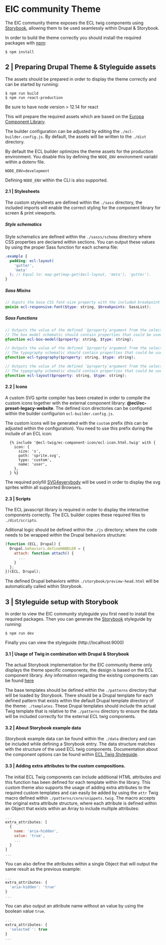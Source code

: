 # EIC community Theme

The EIC community theme exposes the ECL twig components using [Storybook](https://storybook.js.org/), allowing them to be used seamlessly within Drupal & Storybook.

In order to build the theme correctly you should install the required packages with [npm](https://npmjs.com):

```shell
$ npm install
```

## 2 | Preparing Drupal Theme & Styleguide assets

The assets should be prepared in order to display the theme correctly and can be started by running:

```shell
$ npm run build
$ npm run react-production
```

Be sure to have node version > 12.14 for react

This will prepare the required assets which are based on the [Europa Component Library](https://ec.europa.eu/component-library/).

The builder configuration can be adjusted by editing the `./ecl-builder.config.js`. By default, the assets will be written to the `./dist` directory.

By default the ECL builder optimizes the theme assets for the production environment. You disable this by defining the `NODE_ENV` environment variabl within a dotenv file.

```env
NODE_ENV=development
```

Defining `NODE_ENV` within the CLI is also supported.

#### 2.1 | Stylesheets

The custom stylesheets are defined within the `./sass` directory, the included imports will enable the correct styling for the component library for screen & print viewports.

##### Style schematics

Style schematics are defined within the `./sasss/schema` directory where CSS properties are declared within sections. You can output these values by using the proper Sass function for each schema file:

```scss
.example {
  padding: ecl-layout(
    'gutter',
    'meta'
  ); // Equal to: map-get(map-get($ecl-layout, 'meta'), 'gutter').
}
```

##### Sass Mixins

```scss
// Ouputs the base CSS font-size property with the included breakpoint media query variants from the $ecl-typography schematic.
@mixin ecl-responsive-font($type: string, $breakpoints: SassList);
```

##### Sass Functions

```scss
// Outputs the value of the defined `$property`argument from the selected`$type` within the `$ecl-box-model` schematic.
// The box model schematic should contain properties that could be used within reusable components.
@function ecl-box-model($property: string, $type: string);
```

```scss
// Outputs the value of the defined `$property`argument from the selected`$type` within the `$ecl-typography` schematic.
// The typography schematic should contain properties that could be used within typography specific elements.
@function ecl-typography($property: string, $type: string);
```

```scss
// Outputs the value of the defined `$property`argument from the selected`$type` within the `$ecl-layout` schematic.
// The typography schematic should contain properties that could be used within layout specific template, like the gutter between a sidebar and it's main content.
@function ecl-layout($property: string, $type: string);
```

#### 2.2 | Icons

A custom SVG sprite compiler has been created in order to compile the custom icons together with the external component library: **@ecl/ec-preset-legacy-website**.
The defined icon directories can be configured within the builder configurion `ecl-builder.config.js`.

The custom icons will be generated with the `custom` prefix (this can be adjusted within the configuration).
You need to use this prefix during the include of an ECL icon:

```twig
  {% include '@ecl-twig/ec-component-icon/ecl-icon.html.twig' with {
    icon: {
      size: 's',
      path: 'sprite.svg',
      type: 'custom',
      name: 'user',
    },
  } %}
```

The required polyfill [SVG4everybody](https://github.com/jonathantneal/svg4everybody) will be used in order to display the svg sprites within all supported Browsers.

#### 2.3 | Scripts

The ECL javascript library is required in order to display the interactive components correctly. The ECL builder copies these required files to `./dist/scripts`.

Aditional logic should be defined within the `./js` directory; where the code needs to be wrapped within the Drupal behaviors structure:

```js
(function (ECL, Drupal) {
  Drupal.behaviors.defineHANDLER = {
    attach: function attach() {
      ...
    }
  };
})(ECL, Drupal);
```

The defined Drupal behaviors within `./storybook/preview-head.html` will be automatically called within Storybook.

## 3 | Styleguide setup with Storybook

In order to view the EIC community styleguide you first need to install the required packages.
Then you can generate the [Storybook](https://storybook.js.org/) styleguide by running:

```shell
$ npm run dev
```

Finally you can view the styleguide (http://localhost:9000)

#### 3.1 | Usage of Twig in combination with Drupal & Storybook

The actual Storybook implementation for the EIC community theme only displays the theme specific components, the design is based on the ECL component library. Any information regarding the existing components can be found [here](https://ec.europa.eu/component-library/ec/getting-started/)

The base templates should be defined within the `./patterns` directory that will be loaded by Storybook. There should be a Drupal template for each defined pattern that exists within the default Drupal template directory of the theme: `./templates`.
These Drupal templates should include the actual Twig template that is relative to the `./patterns` directory to ensure the data will be included correctly for the external ECL twig components.

#### 3.2 | About Storybook example data

Storybook example data can be found within the `./data` directory and can be included while defining a Storybook entry.
The data structure matches with the structure of the used ECL twig components. Documentation about the component options can be found within [ECL Twig Styleguide](https://ecl-twig-php.netlify.app/ec).

#### 3.3 | Adding extra attributes to the custom compositions.

The initial ECL Twig components can include additional HTML attributes and this function has been defined for each template within the library. This custom theme also supports the usage of adding extra attributes to the required custom templates and can easily be added by using the `attr` Twig macro defined within `./patterns/core/snippets.twig`. The macro accepts the original extra attribute structure, where each attribute is defined within an Object that exists within an Array to include multiple attributes:

```js
...
extra_attributes: [
  {
    name: 'aria-hidden',
    value: 'true',
    ...
  }
]
...
```

You can also define the attributes within a single Object that will output the same result as the previous example:

```js
...
extra_attributes: {
  'aria-hidden': 'true'
}
...
```

You can also output an attribute name without an value by using the boolean value `true`.

```js
...
extra_attributes: {
  'selected`': true
}
...
```
